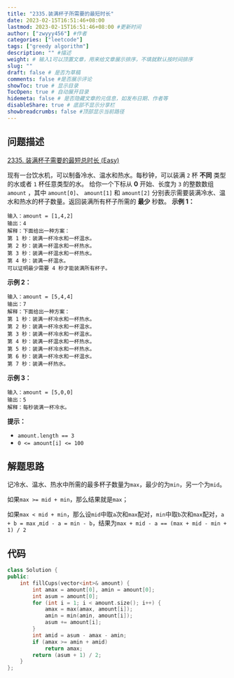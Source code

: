 ```yaml
---
title: "2335.装满杯子所需要的最短时长"
date: 2023-02-15T16:51:46+08:00
lastmod: 2023-02-15T16:51:46+08:00 #更新时间
author: ["zwyyy456"] #作者
categories: ["leetcode"]
tags: ["greedy algorithm"]
description: "" #描述
weight: # 输入1可以顶置文章，用来给文章展示排序，不填就默认按时间排序
slug: ""
draft: false # 是否为草稿
comments: false #是否展示评论
showToc: true # 显示目录
TocOpen: true # 自动展开目录
hidemeta: false # 是否隐藏文章的元信息，如发布日期、作者等
disableShare: true # 底部不显示分享栏
showbreadcrumbs: false #顶部显示当前路径
---
```

## 问题描述
[2335. 装满杯子需要的最短总时长 (Easy)](https://leetcode.cn/problems/minimum-amount-of-time-to-fill-cups/)

现有一台饮水机，可以制备冷水、温水和热水。每秒钟，可以装满 `2` 杯 **不同** 类型的水或者 `1`
杯任意类型的水。
给你一个下标从 **0** 开始、长度为 `3` 的整数数组 `amount` ，其中 `amount[0]`、
`amount[1]` 和 `amount[2]` 分别表示需要装满冷水、温水和热水的杯子数量。返回装满所有杯子所需的
**最少** 秒数。
**示例 1：**
```
输入：amount = [1,4,2]
输出：4
解释：下面给出一种方案：
第 1 秒：装满一杯冷水和一杯温水。
第 2 秒：装满一杯温水和一杯热水。
第 3 秒：装满一杯温水和一杯热水。
第 4 秒：装满一杯温水。
可以证明最少需要 4 秒才能装满所有杯子。
```
**示例 2：**
```
输入：amount = [5,4,4]
输出：7
解释：下面给出一种方案：
第 1 秒：装满一杯冷水和一杯热水。
第 2 秒：装满一杯冷水和一杯温水。
第 3 秒：装满一杯冷水和一杯温水。
第 4 秒：装满一杯温水和一杯热水。
第 5 秒：装满一杯冷水和一杯热水。
第 6 秒：装满一杯冷水和一杯温水。
第 7 秒：装满一杯热水。
```
**示例 3：**
```
输入：amount = [5,0,0]
输出：5
解释：每秒装满一杯冷水。
```
**提示：**
- `amount.length == 3`
- `0 <= amount[i] <= 100`

## 解题思路
记冷水、温水、热水中所需的最多杯子数量为`max`，最少的为`min`，另一个为`mid`。

如果`max >= mid + min`，那么结果就是`max`；

如果`max < mid + min`，那么设`mid`中取`a`次和`max`配对，`min`中取`b`次和`max`配对，`a + b = max` ,`mid - a = min - b`，结果为`max + mid - a == (max + mid - min + 1) / 2`

## 代码
```cpp
class Solution {
public:
    int fillCups(vector<int>& amount) {
        int amax = amount[0], amin = amount[0];
        int asum = amount[0];
        for (int i = 1; i < amount.size(); i++) {
            amax = max(amax, amount[i]);
            amin = min(amin, amount[i]);
            asum += amount[i];
        }
        int amid = asum - amax - amin;
        if (amax >= amin + amid)
            return amax;
        return (asum + 1) / 2;
    }
};
```


